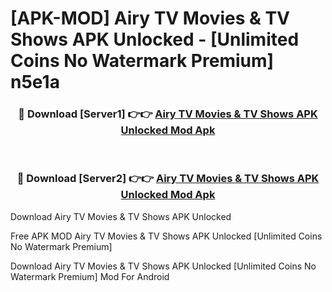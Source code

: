 # [APK-MOD] Airy TV  Movies & TV Shows APK Unlocked - [Unlimited Coins No Watermark Premium] n5e1a



<div align="center">
<h3>🔴 Download [Server1] 👉👉 <a href="https://momento.my/?title=Airy_TV__Movies_&_TV_Shows_APK_Unlocked">Airy TV  Movies & TV Shows APK Unlocked Mod Apk</a></h3><br>

<h3>🔴 Download [Server2] 👉👉 <a href="https://momento.my/?title=Airy_TV__Movies_&_TV_Shows_APK_Unlocked">Airy TV  Movies & TV Shows APK Unlocked Mod Apk</a></h3>
</div>



Download Airy TV  Movies & TV Shows APK Unlocked 

Free APK MOD Airy TV  Movies & TV Shows APK Unlocked [Unlimited Coins No Watermark Premium]

Download Airy TV  Movies & TV Shows APK Unlocked [Unlimited Coins No Watermark Premium] Mod For Android
